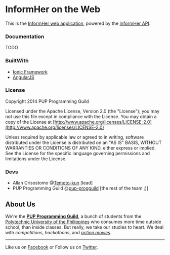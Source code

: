 # InformHer on the Web

This is the [InformHer web application](https://github.com/pup-progguild/InformHerWeb), powered by the [InformHer API](https://github.com/pup-progguild/InformHerAPI).

### Documentation

TODO

### BuiltWith

- [Ionic Framework](http://ionicframework.com/)
- [AngularJS](http://angularjs.org/)

### License

Copyright 2014 PUP Programming Guild

Licensed under the Apache License, Version 2.0 (the "License"); you may not use this file except in compliance with the License.
You may obtain a copy of the License at [http://www.apache.org/licenses/LICENSE-2.0](http://www.apache.org/licenses/LICENSE-2.0)

Unless required by applicable law or agreed to in writing, software distributed under the License is distributed on an "AS IS" BASIS, WITHOUT WARRANTIES OR CONDITIONS OF ANY KIND, either express or implied. See the License for the specific language governing permissions and limitations under the License.

### Devs

- Allan Crisostomo @[Temoto-kun](https://github.com/Temoto-kun) [lead]
- PUP Programming Guild @[pup-progguild](https://github.com/pup-progguild) [the rest of the team ;)]

About Us
--------

We're the [**PUP Programming Guild**](https://github.com/pup-progguild/), a bunch of students from the [Polytechnic University of the Philippines](http://www.pup.edu.ph) who consumes more time outside school, than inside classes. But really, we take our studies to heart. We deal with *competitions*, *hackathons*, and [*action movies*](http://www.youtube.com/watch?v=Xt_OgYMQFRY).

--------

Like us on [Facebook](https://www.facebook.com/PupProgrammingGuild) or Follow us on [Twitter](https://twitter.com/pup_progguild).